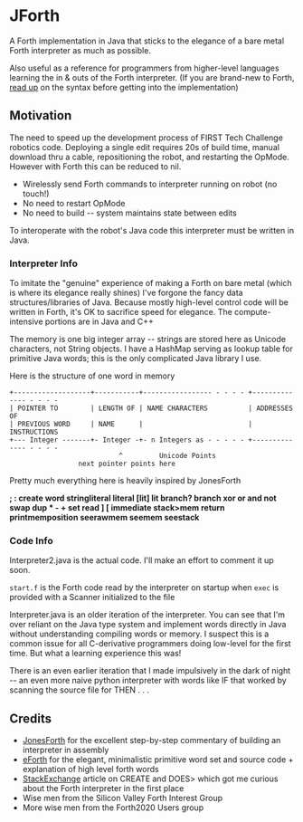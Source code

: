 # JForth
A Forth implementation in Java that sticks to the elegance of a bare metal Forth interpreter as much as possible.

Also useful as a reference for programmers from higher-level languages learning the in & outs of the Forth interpreter. (If you are brand-new to Forth, [read up](http://galileo.phys.virginia.edu/classes/551.jvn.fall01/primer.htm) on the syntax before getting into the implementation)


## Motivation
The need to speed up the development process of FIRST Tech Challenge robotics code. Deploying a single edit requires 20s of build time, manual download thru a cable, repositioning the robot, and restarting the OpMode. 
However with Forth this can be reduced to nil.
- Wirelessly send Forth commands to interpreter running on robot (no touch!)
- No need to restart OpMode
- No need to build -- system maintains state between edits

To interoperate with the robot's Java code this interpreter must be written in Java.

### Interpreter Info
To imitate the "genuine" experience of making a Forth on bare metal (which is where its elegance really shines) I've forgone the fancy data structures/libraries of Java.
Because mostly high-level control code will be written in Forth, it's OK to sacrifice speed for elegance. The compute-intensive portions are in Java and C++

The memory is one big integer array -- strings are stored here as Unicode characters, not String objects.
I have a HashMap serving as lookup table for primitive Java words; this is the only complicated Java library I use.

Here is the structure of one word in memory

    +-------------------+-----------+----------------- - - - - +-------------- - - - -
    | POINTER TO        | LENGTH OF | NAME CHARACTERS          | ADDRESSES OF 
    | PREVIOUS WORD	    | NAME      |     	                   | INSTRUCTIONS
    +--- Integer -------+- Integer -+- n Integers as - - - - - +-------------- - - - -
                               ^         Unicode Points
                     next pointer points here
                     
Pretty much everything here is heavily inspired by JonesForth

**; : create word stringliteral literal [lit] lit branch? branch xor or and not swap dup * - + set read ] [ immediate stack>mem return printmemposition seerawmem seemem seestack**

### Code Info
Interpreter2.java is the actual code. I'll make an effort to comment it up soon.

`start.f` is the Forth code read by the interpreter on startup when `exec` is provided with a Scanner initialized to the file

Interpreter.java is an older iteration of the interpreter. You can see that I'm over reliant on the Java type system and implement words directly in Java without understanding compiling words or memory. I suspect this is a common issue for all C-derivative programmers doing low-level for the first time. But what a learning experience this was!

There is an even earlier iteration that I made impulsively in the dark of night -- an even more naive python interpreter with words like IF that worked by scanning the source file for THEN . . .


## Credits
- [JonesForth](https://github.com/nornagon/jonesforth/blob/master/jonesforth.f) for the excellent step-by-step commentary of building an interpreter in assembly
- [eForth](http://www.exemark.com/FORTH/eForthOverviewv5.pdf) for the elegant, minimalistic primitive word set and source code + explanation of high level forth words
- [StackExchange](https://softwareengineering.stackexchange.com/questions/339283/forth-how-do-create-and-does-work-exactly) article on CREATE and DOES> which got me curious about the Forth interpreter in the first place
- Wise men from the Silicon Valley Forth Interest Group
- More wise men from the Forth2020 Users group

